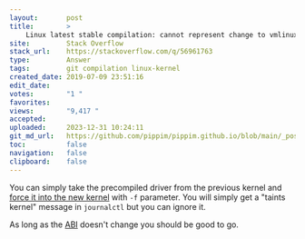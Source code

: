 ```yaml
---
layout:       post
title:        >
    Linux latest stable compilation: cannot represent change to vmlinux-gdb.py:
site:         Stack Overflow
stack_url:    https://stackoverflow.com/q/56961763
type:         Answer
tags:         git compilation linux-kernel
created_date: 2019-07-09 23:51:16
edit_date:    
votes:        "1 "
favorites:    
views:        "9,417 "
accepted:     
uploaded:     2023-12-31 10:24:11
git_md_url:   https://github.com/pippim/pippim.github.io/blob/main/_posts/2019/2019-07-09-Linux-latest-stable-compilation_-cannot-represent-change-to-vmlinux-gdb.py_.md
toc:          false
navigation:   false
clipboard:    false
---
```


You can simply take the precompiled driver from the previous kernel and [force it into the new kernel][1] with `-f` parameter. You will simply get a "taints kernel" message in `journalctl` but you can ignore it.

As long as the [ABI][2] doesn't change you should be good to go.


  [1]: https://www.symantec.com/connect/articles/compiling-drivers-linux-and-adding-them-your-linux-automation-image
  [2]: https://en.wikipedia.org/wiki/Linux_kernel_interfaces#Linux_ABI
